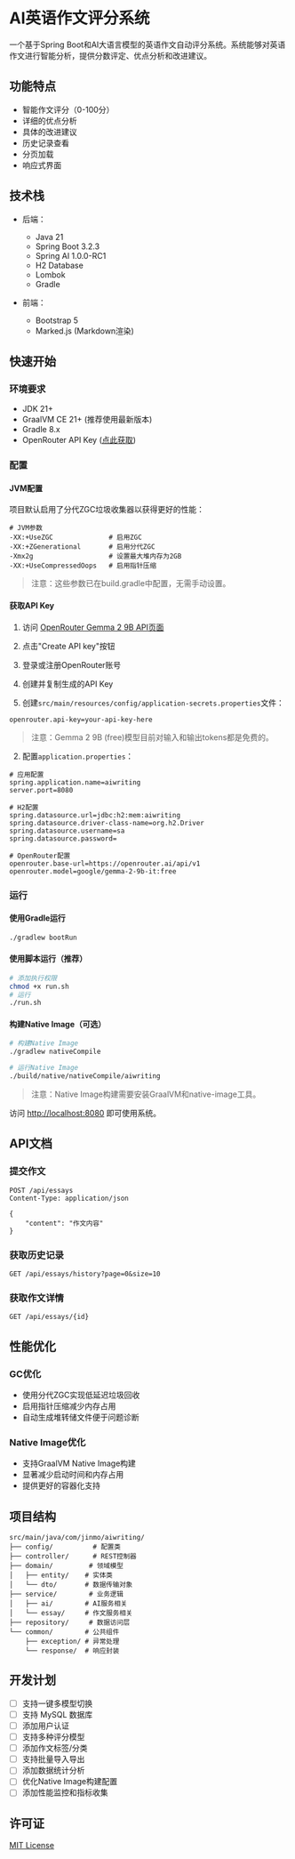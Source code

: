 # AI英语作文评分系统

一个基于Spring Boot和AI大语言模型的英语作文自动评分系统。系统能够对英语作文进行智能分析，提供分数评定、优点分析和改进建议。

## 功能特点

- 智能作文评分（0-100分）
- 详细的优点分析
- 具体的改进建议
- 历史记录查看
- 分页加载
- 响应式界面

## 技术栈

- 后端：
  - Java 21
  - Spring Boot 3.2.3
  - Spring AI 1.0.0-RC1
  - H2 Database
  - Lombok
  - Gradle

- 前端：
  - Bootstrap 5
  - Marked.js (Markdown渲染)

## 快速开始

### 环境要求

- JDK 21+
- GraalVM CE 21+ (推荐使用最新版本)
- Gradle 8.x
- OpenRouter API Key ([点此获取](https://openrouter.ai/keys))

### 配置

#### JVM配置

项目默认启用了分代ZGC垃圾收集器以获得更好的性能：

```properties
# JVM参数
-XX:+UseZGC              # 启用ZGC
-XX:+ZGenerational       # 启用分代ZGC
-Xmx2g                   # 设置最大堆内存为2GB
-XX:+UseCompressedOops   # 启用指针压缩
```

> 注意：这些参数已在build.gradle中配置，无需手动设置。

#### 获取API Key

1. 访问 [OpenRouter Gemma 2 9B API页面](https://openrouter.ai/google/gemma-2-9b-it:free/api)
2. 点击"Create API key"按钮
3. 登录或注册OpenRouter账号
4. 创建并复制生成的API Key

1. 创建`src/main/resources/config/application-secrets.properties`文件：

```properties
openrouter.api-key=your-api-key-here
```

> 注意：Gemma 2 9B (free)模型目前对输入和输出tokens都是免费的。

2. 配置`application.properties`：

```properties
# 应用配置
spring.application.name=aiwriting
server.port=8080

# H2配置
spring.datasource.url=jdbc:h2:mem:aiwriting
spring.datasource.driver-class-name=org.h2.Driver
spring.datasource.username=sa
spring.datasource.password=

# OpenRouter配置
openrouter.base-url=https://openrouter.ai/api/v1
openrouter.model=google/gemma-2-9b-it:free
```

### 运行

#### 使用Gradle运行

```bash
./gradlew bootRun
```

#### 使用脚本运行（推荐）

```bash
# 添加执行权限
chmod +x run.sh
# 运行
./run.sh
```

#### 构建Native Image（可选）

```bash
# 构建Native Image
./gradlew nativeCompile

# 运行Native Image
./build/native/nativeCompile/aiwriting
```

> 注意：Native Image构建需要安装GraalVM和native-image工具。

访问 <http://localhost:8080> 即可使用系统。

## API文档

### 提交作文

```http
POST /api/essays
Content-Type: application/json

{
    "content": "作文内容"
}
```

### 获取历史记录

```http
GET /api/essays/history?page=0&size=10
```

### 获取作文详情

```http
GET /api/essays/{id}
```

## 性能优化

### GC优化

- 使用分代ZGC实现低延迟垃圾回收
- 启用指针压缩减少内存占用
- 自动生成堆转储文件便于问题诊断

### Native Image优化

- 支持GraalVM Native Image构建
- 显著减少启动时间和内存占用
- 提供更好的容器化支持

## 项目结构

```
src/main/java/com/jinmo/aiwriting/
├── config/          # 配置类
├── controller/      # REST控制器
├── domain/         # 领域模型
│   ├── entity/    # 实体类
│   └── dto/       # 数据传输对象
├── service/        # 业务逻辑
│   ├── ai/        # AI服务相关
│   └── essay/     # 作文服务相关
├── repository/     # 数据访问层
└── common/        # 公共组件
    ├── exception/ # 异常处理
    └── response/  # 响应封装
```

## 开发计划

- [ ] 支持一键多模型切换
- [ ] 支持 MySQL 数据库
- [ ] 添加用户认证
- [ ] 支持多种评分模型
- [ ] 添加作文标签/分类
- [ ] 支持批量导入导出
- [ ] 添加数据统计分析
- [ ] 优化Native Image构建配置
- [ ] 添加性能监控和指标收集

## 许可证

[MIT License](LICENSE)
